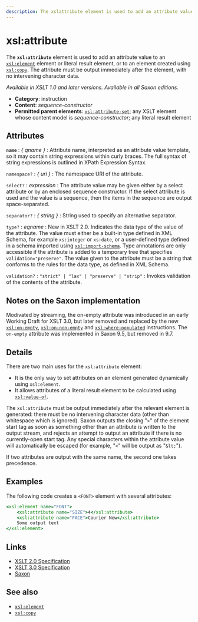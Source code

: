 ```yaml
---
description: The xslattribute element is used to add an attribute value to an xslelement element or literal result element, or to an element created using xsl copy
---
```


# xsl:attribute

The **`xsl:attribute`** element is used to add an attribute value to an [`xsl:element`](xsl-element.md) element or literal result element, or to an element created using [`xsl:copy`](xsl-copy.md). The attribute must be output immediately after the element, with no intervening character data.

_Available in XSLT 1.0 and later versions. Available in all Saxon editions._

- **Category**: instruction
- **Content**: _sequence-constructor_
- **Permitted parent elements**: [`xsl:attribute-set`](xsl-attribute-set.md); any XSLT element whose content model is _sequence-constructor_; any literal result element

## Attributes

**`name`**
: _{ qname }_
: Attribute name, interpreted as an attribute value template, so it may contain string expressions within curly braces. The full syntax of string expressions is outlined in XPath Expression Syntax.

`namespace?`
: _{ uri }_
: The namespace URI of the attribute.

`select?`
: _expression_
: The attribute value may be given either by a select attribute or by an enclosed sequence constructor. If the select attribute is used and the value is a sequence, then the items in the sequence are output space-separated.

`separator?`
: _{ string }_
: String used to specify an alternative separator.

`type?`
: _eqname_
: New in XSLT 2.0. Indicates the data type of the value of the attribute. The value must either be a built-in type defined in XML Schema, for example `xs:integer` or `xs:date`, or a user-defined type defined in a schema imported using [`xsl:import-schema`](xsl-import-schema.md). Type annotations are only accessible if the attribute is added to a temporary tree that specifies `validation="preserve"`. The value given to the attribute must be a string that conforms to the rules for the data type, as defined in XML Schema.

`validation?`
: `"strict" | "lax" | "preserve" | "strip"`
: Invokes validation of the contents of the attribute.

## Notes on the Saxon implementation

Modivated by streaming, the on-empty attribute was introduced in an early Working Draft for XSLT 3.0, but later removed and replaced by the new [`xsl:on-empty`](xsl-on-empty.md), [`xsl:on-non-empty`](xsl-on-non-empty.md) and [`xsl:where-populated`](xsl-where-populated.md) instructions. The `on-empty` attribute was implemented in Saxon 9.5, but removed in 9.7.

## Details

There are two main uses for the `xsl:attribute` element:

- It is the only way to set attributes on an element generated dynamically using `xsl:element`.
- It allows attributes of a literal result element to be calculated using [`xsl:value-of`](xsl-value-of.md).

The `xsl:attribute` must be output immediately after the relevant element is generated: there must be no intervening character data (other than whitespace which is ignored). Saxon outputs the closing "`>`" of the element start tag as soon as something other than an attribute is written to the output stream, and rejects an attempt to output an attribute if there is no currently-open start tag. Any special characters within the attribute value will automatically be escaped (for example, "`<`" will be output as "`&lt;`").

If two attributes are output with the same name, the second one takes precedence.

## Examples

The following code creates a `<FONT>` element with several attributes:

```xslt
<xsl:element name="FONT">
    <xsl:attribute name="SIZE">4</xsl:attribute>
    <xsl:attribute name="FACE">Courier New</xsl:attribute>
    Some output text
</xsl:element>
```

## Links

- [XSLT 2.0 Specification](http://www.w3.org/TR/xslt20/#element-attribute)
- [XSLT 3.0 Specification](http://www.w3.org/TR/xslt-30/#element-attribute)
- [Saxon](http://www.saxonica.com/documentation/index.html#!xsl-elements/attribute)

## See also

- [`xsl:element`](xsl-element.md)
- [`xsl:copy`](xsl-copy.md)

